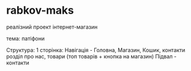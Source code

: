 # rabkov-maks
реалізний проект інтернет-магазин

тема: патіфони

Структура:
1 сторінка:
Навігація - Головна, Магазин, Кошик, контакти
розділ про нас, товари (топ товарів + кнопка на магазин)
Підвал - контакти
